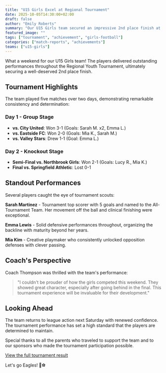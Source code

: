 ```yaml
---
title: "U15 Girls Excel at Regional Tournament"
date: 2025-10-05T14:30:00+02:00
draft: false
author: "Emily Roberts"
summary: "Our U15 Girls team secured an impressive 2nd place finish at the Regional Youth Tournament, showcasing exceptional skill and teamwork."
featured_image: ""
tags: ["tournament", "achievement", "girls-football"]
categories: ["match-reports", "achievements"]
teams: ["u15-girls"]
---
```


What a weekend for our U15 Girls team! The players delivered outstanding performances throughout the Regional Youth Tournament, ultimately securing a well-deserved 2nd place finish.

## Tournament Highlights

The team played five matches over two days, demonstrating remarkable consistency and determination:

### Day 1 - Group Stage
- **vs. City United**: Won 3-1 (Goals: Sarah M. x2, Emma L.)
- **vs. Eastside FC**: Won 2-0 (Goals: Mia K., Sarah M.)
- **vs. Valley Stars**: Drew 1-1 (Goal: Emma L.)

### Day 2 - Knockout Stage
- **Semi-Final vs. Northbrook Girls**: Won 2-1 (Goals: Lucy R., Mia K.)
- **Final vs. Springfield Athletic**: Lost 0-1

## Standout Performances

Several players caught the eye of tournament scouts:

**Sarah Martinez** - Tournament top scorer with 5 goals and named to the All-Tournament Team. Her movement off the ball and clinical finishing were exceptional.

**Emma Lewis** - Solid defensive performances throughout, organizing the backline with maturity beyond her years.

**Mia Kim** - Creative playmaker who consistently unlocked opposition defenses with clever passing.

## Coach's Perspective

Coach Thompson was thrilled with the team's performance:

> "I couldn't be prouder of how the girls competed this weekend. They showed great character, especially after going behind in the final. This tournament experience will be invaluable for their development."

## Looking Ahead

The team returns to league action next Saturday with renewed confidence. The tournament performance has set a high standard that the players are determined to maintain.

Special thanks to all the parents who traveled to support the team and to our sponsors who made the tournament participation possible.

[View the full tournament result](/results/u15-tournament-2nd-place/)

Let's go Eagles! 🦅⚽
